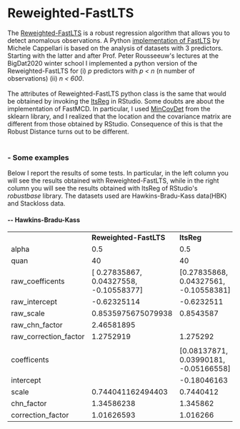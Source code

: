 # Reweighted-FastLTS

<p>
The <a href="https://www.researchgate.net/publication/220451824_Computing_LTS_Regression_for_Large_Data_Sets">Reweighted-FastLTS<a> is a robust regression algorithm that allows you to detect anomalous observations.
A Python <a href="https://pypi.org/project/ltsfit/">implementation of FastLTS</a> by Michele Cappellari is based on the analysis of datasets with 3 predictors. Starting with the latter and after Prof. Peter Rousseeuw's lectures at the BigDat2020 winter school I implemented a python version of the Reweighted-FastLTS for (i) <i>p</i> predictors with <i>p < n</i> (n number of observations) (ii) <i>n < 600</i>.
<br><br>
The attributes of Reweighted-FastLTS python class is the same that would be obtained by invoking the <a href="https://www.rdocumentation.org/packages/robustbase/versions/0.93-5/topics/ltsReg">ltsReg</a> in RStudio.
Some doubts are about the implementation of FastMCD. In particular, I used <a href="https://scikit-learn.org/stable/modules/generated/sklearn.covariance.MinCovDet.html">MinCovDet<a> from the sklearn library, and I realized that the location and the covariance matrix are different from those obtained by RStudio. Consequence of this is that the Robust Distance turns out to be different.
<br><br>  
  <h3>- Some examples</h3>
  Below I report the results of some tests. In particular, in the left column you will see the results obtained with Reweighted-FastLTS,   while in the right column you will see the results obtained with ltsReg of RStudio's <i>robustbase</i> library. The datasets used are   Hawkins-Bradu-Kass data(HBK) and Stackloss data.
  <br>
    <h4>-- Hawkins-Bradu-Kass</h4>
      <table>
        <tr><td></td><td><b>Reweighted-FastLTS</b></td><td><b>ltsReg</b></td></tr>
        <tr><td>alpha</td><td>0.5</td><td>0.5</td></tr>
        <tr><td>quan</td><td>40</td><td>40</td></tr>
        <tr><td>raw_coefficents</td><td>[ 0.27835867, 0.04327558, -0.10558377] </td><td>[0.27835868, 0.04327561, -0.10558381]</td></tr>
        <tr><td>raw_intercept</td><td>-0.62325114 </td><td>-0.6232511</td></tr>
        <tr><td>raw_scale</td><td> 0.8535975675079938</td><td> 0.8543587</td></tr>
        <tr><td>raw_chn_factor</td><td>2.46581895</td><td></td></tr>
        <tr><td>raw_correction_factor</td><td>1.2752919</td><td>1.275292</td></tr>
        <tr><td></td><td></td></tr>
        <tr><td>coefficents</td><td> </td><td>[0.08137871, 0.03990181, -0.05166558]</td></tr>
        <tr><td>intercept</td><td> </td><td>-0.18046163</td></tr>
        <tr><td>scale</td><td>0.744041162494403</td><td>0.7440412</td></tr>
        <tr><td>chn_factor</td><td>1.34586238</td><td>1.345862</td></tr>
        <tr><td>correction_factor</td><td>1.01626593</td><td>1.016266</td></tr
      </table>
</p>
